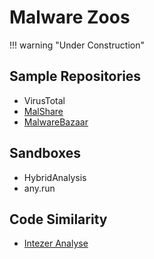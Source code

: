 # Malware Zoos

!!! warning "Under Construction"

## Sample Repositories

* VirusTotal
* [MalShare](https://malshare.com//)
* [MalwareBazaar](https://bazaar.abuse.ch/)

## Sandboxes

* HybridAnalysis
* any.run

## Code Similarity

* [Intezer Analyse](https://analyze.intezer.com/)